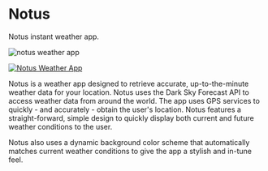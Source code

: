 # Notus
Notus instant weather app.

![notus weather app](https://i.imgur.com/Wy4mklb.png?1)

[![Notus Weather App](https://i.imgur.com/rvD32OV.png)](https://play.google.com/store/apps/details?id=com.shadihammad.stormy)




Notus is a weather app designed to retrieve accurate, up-to-the-minute weather data for your location. Notus uses the Dark Sky Forecast API to access weather data from around the world. The app uses GPS services to quickly - and accurately - obtain the user's location. Notus features a straight-forward, simple design to quickly display both current and future weather conditions to the user.

Notus also uses a dynamic background color scheme that automatically matches current weather conditions to give the app a stylish and in-tune feel.
